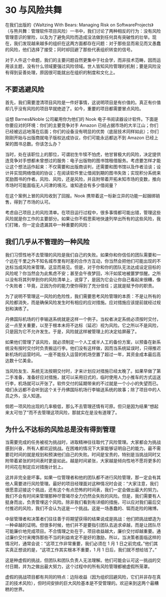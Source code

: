 # 30 与风险共舞

在我们出版的《Waltzing With Bears: Managing Risk on SoftwareProjects》（与熊共舞：管理软件项目风险）一书中，我们讨论了两种相反的行为：没有风险管理意识的冒险，以及为了避免风险而造成没法做到任何具有突破性的壮举。现在，我们发现越来越多的组织在这两方面都存在问题：对于那些显而易见而又愚蠢的风险，他们选择了接受；同时却回避了那些代表组织转变的信号。

对于人件这个命题，我们的主要问题自然更集中于社会学，而非技术范畴，因而运用该主题，没有什么领域要强过风险领域。世人皆知风险管理的机制；要是风险没有得到妥善处理，原因很可能就出在组织的制度和文化上。

## 不要逃避风险

首先，我们需要澄清项目风险是一件好事情，这说明项目是有价值的。真正有价值却几乎没有风险的项目早就绝迹了。如今，重要的项目都需要冒点风险。

设想 Barnes&Noble 公司雇用你为他们的 Nook 电子书阅读器设计软件。下面是你要应对的环境：你们的主要竞争对手 Amazon 已经占据市场的大半江山；你们已经被远远地落在后面；你们的设备没有明显的优势（底层技术同样如此）；你们刚刚开始与出版商就电子版权达成协议，你们可能永远都达不到 Amazon 已经上架的图书总数。你该怎么办？

当时，处在该职位上的那位，可谓初生牛犊不怕虎，他甘冒极大的风险，决定提供连竞争对手想都未曾想过的服务：电子出版物的图书馆租借服务。考虑要怎样才能让这个想法运作起来：不仅需要和出版商谈判，还需要和图书馆以及作者洽谈；设计并实现网络借阅的协议；在阅读软件里让借阅到期的图书失效；实现积分系统来奖励图书的作者。风险、风险，还是风险，并且附带着开拓未知市场的变数，推向市场时可能面临无人问津的境况。谁知道会有多少借阅量？

在这个案例上冒的风险收到了回报。Nook 携带着这一标新立异的功能一起捆绑销售，得到了市场的认可。

考虑自己项目上的风险清单。在项目运行过程中，很多事情都可能出错，管理这些风险就是你工作的主要部分。如果让你不假思索地快速列举出所有的这些风险，我们打赌，你一定会遗漏其中一种重要的风险：

## 我们几乎从不管理的一种风险

我们习惯性地不去管理的风险是我们自己的失败。如果你和你信任的团队需要和一个远在千里之外不知名城市里有时差的合作方互动，你当然会把他们可能出现的不达标当成风险来管理。这显而易见。但是，对于你和你的团队无法达成设定目标的风险呢？你当然会为此焦虑不安；甚至会午夜梦回，冷汗如浆地被噩梦惊醒。之所以没有将其列举到你的风险清单上，说穿了，是因为它会让你自己看起来很糟，像个失败者：毕竟，正因为你的能力使你得到了充分信任；这就是赋予你的职责。

为了说明不管理这一风险的危险性，我们需要思考风险管理的本质：不是让所有的风险都消失，而是确保风险发生时有相应的应对措施。应对措施应该提前就经过规划和演练了。

丹佛国际机场的行李输送系统就是这样一个例子。当权者决定系统必须按时交付，这一点至关重要，以至于根本未将不达标（延迟）视为风险。它之所以不是风险，只是因为它不允许发生。于是，风险就这样被管理上的决定给屏蔽了。

如果他们管理了该风险，就必须制定一个人工或半人工的备份方案，以预备在新系统没有按时交付时负责搬运行李。他们没有这样做，因而当系统延误时，只得推迟新机场的运营时间。一座不能投入运营的机场空置了超过一年，其资金成本最后高达数十亿美金。

当风险友生、系统无法按期交付时，才来计划应对措施已经太晚了。如果早做了第二手准备，准备好应对措施，就可以采用旧式的，临时使用人力小推车的方式运送行李，机场就可以开张了。软件交付的延期带来的不过就是一个小小的失望而已。咱们永远都不会听到这个关于丹佛国际机场行李输送系统的故事；除了项目中的人员之外，没人知道。

倘若一项风险出现的几率极低，那么不去管理还情有可原。但只是因为结果“想起来太可怕了”而不去管理这项风险，那就实在是没有道理了。

## 为什么不达标的风险总是没有得到管理

当需要完成的任务被视为挑战时，进取精神往往取代了风险管理。大家都会为挑战感到兴奋，所有人都欢迎挑战。在困难的情况下大家能够证明自己的能力。最不需要花时间的就是规划和预演他们自己的失败。时间是宝贵的，特别是当挑战同时又附带着紧张的时间表时更是如此。越是时间紧张，大家越是倾向性地不愿将更多的时间花在制定应对措施计划上。

这并非完全是坏事。如果一位管理者和他的团队都不进行风险管理，那一定会有其他人需要进行风险管理。最好的项目经理面对这种情况时会说：“大家注意，我们很愿意迎接这个挑战，还有这个有点恐怖的时间表，我们一定会做出最大的努力。我们不会有时间来管理那种尽管竭尽全力仍然会失败的风险。但是，我们需要有人挺身而出，负责管埋这个风险。除非我们看到有详细的措施，可以应对我们最后交付推迟的风险，我们不会认为这是一个挑战。这是一场愚蠢的、铤而走险的赌博。

中层管理者和决策者们往往善于将期望获得的结果说成是挑战：他们把挑战塑造为一种卓越的证明。但很多时候，他们并不是要指引团队去追求卓越，而是让团队尽可能廉价地完成项目。不合情理之处在于，项目收益越大，廉价交付却越重要。通过廉价交付来掩饰那些不当的利益肯定不是好的激励，所以，当决策者面临这样的情况时，通常会说：“这项工作非常重要，我们必须在 1 月 1 日之前完成。”他们其实真正想说的是，“这项工作其实根本不重要，1 月 1 日后，我们就不想给钱了。”

这是种虚假的挑战，但团队和团队负责人无法理解。他们可能会认可这一挑战的交付日期，并为之做出最大努力，这个过程中的所有风险管理都被虚假所笼罩。

虚假的挑战项目都有共同的特点：边际收益（因为组织回避风险，它们并非存在真正的技术风险），但时间安排的巨大风险基本是不受管理的。欢迎来到这两个最糟糕的世界。
